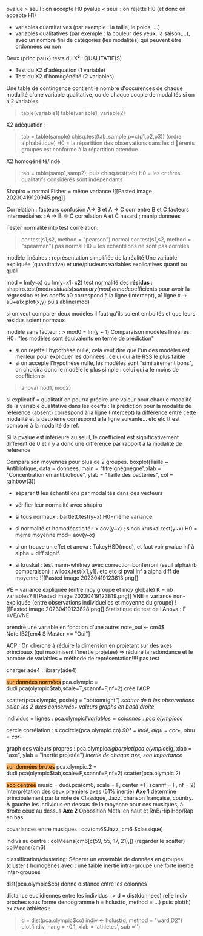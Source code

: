 pvalue > seuil : on accepte H0
pvalue < seuil : on rejette H0 (et donc on accepte H1)
- variables quantitatives (par exemple : la taille, le poids, ...)
- variables qualitatives (par exemple : la couleur des yeux, la
saison,...), avec un nombre fini de catégories (les modalités) qui
peuvent être ordonnées ou non

Deux (principaux) tests du X² : QUALITATIF(S)
- Test du X2 d'adéquation (1 variable)
- Test du X2 d'homogénéité (2 variables)

Une table de contingence contient le nombre d'occurences de chaque
modalité d'une variable qualitative, ou de chaque couple de modalités si on a 2 variables.
> table(variable1)
> table(variable1, variable2)

X2 adéquation : 
> tab = table(sample)
> chisq.test(tab_sample,p=c(p1,p2,p3)) (ordre alphabétique)
H0 = la répartition des observations dans les diérents groupes est
conforme à la répartition attendue

X2 homogénéité/indé
> tab = table(samp1,samp2), puis chisq.test(tab)
H0 = les critères qualitatifs considérés sont indépendants

Shapiro = normal
Fisher = même variance
![[Pasted image 20230419120945.png]]

Corrélation : facteurs confusion A-> B et A -> C corr entre B et C
facteurs intermédiaires : A -> B -> C corrélation A et C
hasard ; manip données

Tester normalité into test corrélation:
> cor.test(s1,s2, method = "pearson") normal
> cor.test(s1,s2, method = "spearman") pas normal
H0 = les échantillons ne sont pas corrélés

modèle linéaires : représentation simplifiée de la réalité
Une variable expliquée (quantitative) et une/plusieurs variables explicatives quanti ou quali

mod = lm(y~x) ou lm(y~x1+x2)
test normalité des **résidus** : shapiro.test(mod$residuals) 
summary(mod) et mod$coefficients pour avoir la régression et les coeffs
a0 correspond à la ligne (Intercept), a1 ligne x -> a0+a1x
plot(x,y) puis abline(mod)

si on veut comparer deux modèles il faut qu'ils soient emboités et que leurs résidus soient normaux

modèle sans facteur : > mod0 = lm(y ~ 1)
Comparaison modèles linéaires:
H0 : "les modèles sont équivalents en terme de prédiction"
- si on rejette l'hypothèse nulle, cela veut dire que l'un des modèles est meilleur pour expliquer les données : celui qui a le RSS le plus faible
- si on accepte l'hypothèse nulle, les modèles sont "similairement bons", on choisira donc le modèle le plus simple : celui qui a le moins de coefficients

> anova(mod1, mod2) 


si explicatif = qualitatif on pourra prédire une valeur pour chaque modalité de la variable qualitative
dans les coeffs : la prédiction pour la modalité de référence (absent) correspond à la ligne (Intercept)
la différence entre cette modalité et la deuxième correspond à la ligne suivante... etc etc tt est comparé à la modalité de ref.

Si la pvalue est inférieure au seuil, le coefficient est significativement différent de 0 et il y a donc une différence par rapport à la modalité de référence


Comparaison moyennes pour plus de 2 groupes.
boxplot(Taille ~ Antibiotique, data = donnees, main = "titre gnégnégné",xlab = "Concentration en antibiotique", ylab = "Taille des bactéries", col = rainbow(3))
- séparer tt les échantillons par modalités dans des vecteurs
- vérifier leur normalité avec shapiro
- si tous normaux : bartlett.test(y~x)  H0=même variance
- si normalité et homodéasticité : > aov(y~x) ; sinon kruskal.test(y~x)  H0 = même moyenne
mod= aov(y~x)
- si on trouve un effet et anova : TukeyHSD(mod), et faut voir pvalue inf à alpha = diff signif. 


- si kruskal : test mann-whitney avec correction bonferroni (seuil alpha/nb comparaison) : wilcox.test(x1,y1). etc etc 
	si pval inf a alpha diff de moyenne
![[Pasted image 20230419123613.png]]

VE = variance expliquée (entre moy groupe et moy globale)
K = nb variables?
![[Pasted image 20230419123819.png]]
VNE =  variance non-expliquée (entre observations individuelles et moyenne du groupe)
![[Pasted image 20230419123828.png]]
Statistique de test de l'Anova : F =VE/VNE

prendre une variable en fonction d'une autre:
note_oui <- cm4$ Note.IB2[cm4 $ Master == "Oui"]






ACP :
On cherche à réduire la dimension en projetant sur des axes principaux
(qui maximisent l'inertie projetée)
=> réduire la redondance et le nombre de variables = méthode de représentation!!!! pas test

charger ade4 : library(ade4)

<mark style="background: #FF8500A6;">sur données normées</mark>
pca.olympic = dudi.pca(olympic$tab,scale=T,scannf=F,nf=2)
crée l'ACP

scatter(pca.olympic, posieig = "bottomright")
*scatter de tt les observations selon les 2 axes conservés+ valeurs graphs en basà droite*

individus = lignes : pca.olympic$li
variables = colonnes : pca.olympic$co

cercle corrélation : s.cocircle(pca.olympic.co)
*90° = indé, aigu = cor+, obtu = cor-*

graph des valeurs propres : pca.olympic$eig
barplot(pca.olympic$eig, xlab = "axe", ylab = "inertie projetée")
*inertie de chaque axe, son importance*

<mark style="background: #FF8500A6;">sur données brutes</mark>
pca.olympic.2 = dudi.pca(olympic$tab,scale=F,scannf=F,nf=2)
scatter(pca.olympic.2)


<mark style="background: #FF8500A6;">acp centrée</mark>
music = dudi.pca(cm6, scale = F, center =T, scannf = F, nf = 2)
Interprétation des deux premiers axes (51% inertie)
**Axe 1** déterminé principalement par la note de Classique, Jazz, chanson française, country. À gauche les individus en dessus de la moyenne pour ces musiques, à droite ceux au dessus
**Axe 2** Opposition Metal en haut et RnB/Hip Hop/Rap en bas 

covariances entre musiques : cov(cm6$Jazz, cm6 $classique)

indivs au centre : 
colMeans(cm6[c(59, 55, 17, 21),]) (regarder le scatter)
colMeans(cm6) 



classification/clustering:
Séparer un ensemble de données en groupes (cluster ) homogènes avec : une faible inertie intra-groupe une forte inertie inter-groupes

dist(pca.olympic$co)
donne distance entre les colonnes 

distance euclidiennes entre les individus : > d = dist(donnees)
relie indiv proches sous forme dendogramme 
h = hclust(d, method = ...) puis plot(h)
ex avec athlètes :
> d = dist(pca.olympic$co)
> indiv <- hclust(d, method = "ward.D2")
> plot(indiv, hang = -0.1, xlab = 'athletes', sub ='')